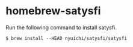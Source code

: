 # homebrew-satysfi

Run the following command to install satysfi.

```console
$ brew install --HEAD nyuichi/satysfi/satysfi
```
